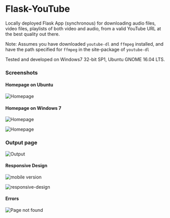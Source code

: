 # Flask-YouTube

Locally deployed Flask App (synchronous)  for downloading audio files, video files, playlists of both video and audio, from a valid YouTube URL at the best quality out there.

Note: Assumes you have downloaded `youtube-dl` and `ffmpeg` installed, and have the path specified for `ffmpeg` in the site-package of `youtube-dl`

Tested and developed on Windows7 32-bit SP1, Ubuntu GNOME 16.04 LTS.

### Screenshots

#### Homepage on Ubuntu

![Homepage](/../master/Flask-YouTube-Materialize&Ubuntu/homepage-ubuntu_materialize.png?raw=true "homepage")

#### Homepage on Windows 7

![Homepage](/../master/Screenshots/Flask-YouTube-homepage-master.png?raw=true "homepage")

![Homepage](/../master/Screenshots/Flask-YouTube-homepage.png?raw=true "homepage")

### Output page

![Output](/../master/Screenshots/output.JPG?raw=true "file-downloads")


#### Responsive Design
![mobile version](/../master/Screenshots/mobile.JPG?raw=true "homepage")

![responsive-design](/../master/Screenshots/responsive-design.JPG?raw=true "homepage")


#### Errors
![Page not found](/../master/Screenshots/error-jinja-templates.JPG?raw=true "homepage")
